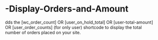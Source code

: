 # -Display-Orders-and-Amount
dds the [wc_order_count] OR [user_on_hold_total] OR [user-total-amount] OR [user_order_counts] (for only user) shortcode to display the total number of orders placed on your site.
